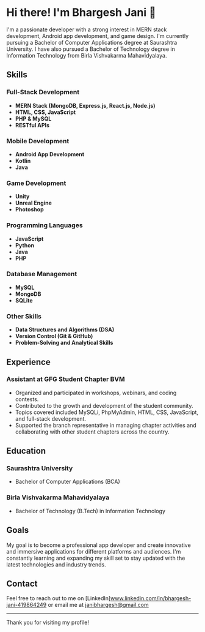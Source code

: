 # Hi there! I'm Bhargesh Jani 👋

I'm a passionate developer with a strong interest in MERN stack development, Android app development, and game design. I'm currently pursuing a Bachelor of Computer Applications degree at Saurashtra University. I have also pursued a Bachelor of Technology degree in Information Technology from Birla Vishvakarma Mahavidyalaya.

## Skills

### Full-Stack Development
- **MERN Stack (MongoDB, Express.js, React.js, Node.js)**
- **HTML, CSS, JavaScript**
- **PHP & MySQL**
- **RESTful APIs**

### Mobile Development
- **Android App Development**
- **Kotlin**
- **Java**

### Game Development
- **Unity**
- **Unreal Engine**
- **Photoshop**

### Programming Languages
- **JavaScript**
- **Python**
- **Java**
- **PHP**

### Database Management
- **MySQL**
- **MongoDB**
- **SQLite**

### Other Skills
- **Data Structures and Algorithms (DSA)**
- **Version Control (Git & GitHub)**
- **Problem-Solving and Analytical Skills**

## Experience

### Assistant at GFG Student Chapter BVM
- Organized and participated in workshops, webinars, and coding contests.
- Contributed to the growth and development of the student community.
- Topics covered included MySQLi, PhpMyAdmin, HTML, CSS, JavaScript, and full-stack development.
- Supported the branch representative in managing chapter activities and collaborating with other student chapters across the country.

## Education

### Saurashtra University
- Bachelor of Computer Applications (BCA)

### Birla Vishvakarma Mahavidyalaya
- Bachelor of Technology (B.Tech) in Information Technology

## Goals

My goal is to become a professional app developer and create innovative and immersive applications for different platforms and audiences. I'm constantly learning and expanding my skill set to stay updated with the latest technologies and industry trends.

## Contact

Feel free to reach out to me on [LinkedIn]www.linkedin.com/in/bhargesh-jani-419864249 or email me at janibhargesh@gmail.com

---

Thank you for visiting my profile!

